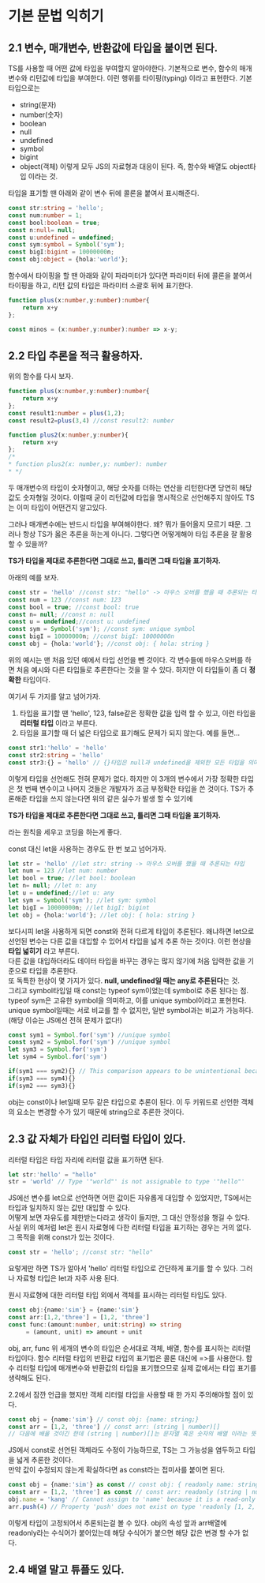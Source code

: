 # 기본 문법 익히기

## 2.1 변수, 매개변수, 반환값에 타입을 붙이면 된다.
TS를 사용할 때 어떤 값에 타입을 부여할지 알아야한다.
기본적으로 변수, 함수의 매개변수와 리턴값에 타입을 부여한다.
이런 행위를 타이핑(typing) 이라고 표현한다.
기본 타입으로는 
* string(문자)
* number(숫자)
* boolean
* null
* undefined
* symbol
* bigint
* object(객체)
이렇게 모두 JS의 자료형과 대응이 된다. 즉, 함수와 배열도 object타입 이라는 것.

타입을 표기할 땐 아래와 같이 변수 뒤에 콜론을 붙여서 표시해준다.
```ts
const str:string = 'hello';
const num:number = 1;
const bool:boolean = true;
const n:null= null;
const u:undefined = undefined;
const sym:symbol = Symbol('sym');
const bigI:bigint = 10000000n;
const obj:object = {hola:'world'};
```
함수에서 타이핑을 할 땐 아래와 같이 파라미터가 있다면 파라미터 뒤에 콜론을 붙여서 타이핑을 하고, 리턴 값의 타입은 파라미터 소괄호 뒤에 표기한다.
```ts
function plus(x:number,y:number):number{
    return x+y
};

const minos = (x:number,y:number):number => x-y;
```
## 2.2 타입 추론을 적극 활용하자.
위의 함수를 다시 보자.
```ts
function plus(x:number,y:number):number{
    return x+y
};
const result1:number = plus(1,2);
const result2=plus(3,4) //const result2: number

function plus2(x:number,y:number){
    return x+y
};
/*
* function plus2(x: number,y: number): number
* */
```
두 매개변수의 타입이 숫자형이고, 해당 숫자를 더하는 연산을 리턴한다면 당연히 해당 값도 숫자형일 것이다.
이럴때 굳이 리턴값에 타입을 명시적으로 선언해주지 않아도 TS는 이미 타입이 어떤건지 알고있다.

그러나 매개변수에는 반드시 타입을 부여해야한다. 
왜? 뭐가 들어올지 모르기 때문.
그러나 항상 TS가 옳은 추론을 하는게 아니다. 그렇다면 어떻게해야 타입 추론을 잘 활용할 수 있을까?

**TS가 타입을 제대로 추론한다면 그대로 쓰고, 틀리면 그때 타입을 표기하자.**

아래의 예를 보자.
```ts
const str = 'hello' //const str: "hello" -> 마우스 오버를 했을 때 추론되는 타입
const num = 123 //const num: 123
const bool = true; //const bool: true
const n= null; //const n: null
const u = undefined;//const u: undefined
const sym = Symbol('sym'); //const sym: unique symbol
const bigI = 10000000n; //const bigI: 10000000n
const obj = {hola:'world'}; //const obj: { hola: string }
```
위의 예시는 맨 처음 있던 예에서 타입 선언을 뺀 것이다. 
각 변수들에 마우스오버를 하면 처음 예시와 다른 타입들로 추론한다는 것을 알 수 있다.
하지만 이 타입들이 좀 더 **정확한** 타입이다.

여기서 두 가지를 알고 넘어가자.
1. 타입을 표기할 땐 'hello', 123, false같은 정확한 값을 입력 할 수 있고, 이런 타입을 **리터럴 타입** 이라고 부른다.
2. 타입을 표기할 때 더 넓은 타입으로 표기해도 문제가 되지 않는다. 예를 들면...
```ts
const str1:'hello' = 'hello'
const str2:string = 'hello'
const str3:{} = 'hello' // {}타입은 null과 undefined을 제외한 모든 타입을 의미
```
이렇게 타입을 선언해도 전혀 문제가 없다. 하지만 이 3개의 변수에서 가장 정확한 타입은 첫 번째 변수이고 나머지 것들은 개발자가 조금 부정확한 타입을 쓴 것이다.
TS가 추론해준 타입을 쓰지 않는다면 위의 같은 실수가 발생 할 수 있기에

**TS가 타입을 제대로 추론한다면 그대로 쓰고, 틀리면 그때 타입을 표기하자.**

라는 원칙을 세우고 코딩을 하는게 좋다.

const 대신 let을 사용하는 경우도 한 번 보고 넘어가자.
```ts
let str = 'hello' //let str: string -> 마우스 오버를 했을 때 추론되는 타입
let num = 123 //let num: number
let bool = true; //let bool: boolean
let n= null; //let n: any
let u = undefined;//let u: any
let sym = Symbol('sym'); //let sym: symbol
let bigI = 10000000n; //let bigI: bigint
let obj = {hola:'world'}; //let obj: { hola: string }
```
보다시피 let을 사용하게 되면 const와 전혀 다르게 타입이 추론된다.
왜냐하면 let으로 선언된 변수는 다른 값을 대입할 수 있어서 타입을 넓게 추론 하는 것이다.
이런 현상을 **타입 넓히기** 라고 부른다.  
다른 값을 대입하더라도 데이터 타입을 바꾸는 경우는 많지 않기에 처음 입력한 값을 기준으로 타입을 추론한다.  
또 독특한 현상이 몇 가지가 있다. **null, undefined일 때는 any로 추론된다**는 것.  
그리고 symbol타입일 때 const는 typeof sym이었는데 symbol로 추론 된다는 점. typeof sym은 고유한 symbol을 의미하고, 이를 unique symbol이라고 표현한다.  
unique symbol일때는 서로 비교를 할 수 없지만, 일반 symbol과는 비교가 가능하다. (해당 이슈는 JS에선 전혀 문제가 없다!)
```ts
const sym1 = Symbol.for('sym') //unique symbol
const sym2 = Symbol.for('sym') //unique symbol
let sym3 = Symbol.for('sym')
let sym4 = Symbol.for('sym')

if(sym1 === sym2){} // This comparison appears to be unintentional because the types 'typeof sym1' and 'typeof sym2' have no overlap.
if(sym3 === sym4){}
if(sym2 === sym3){}
```
obj는 const이나 let일때 모두 같은 타입으로 추론이 된다. 이 두 키워드로 선언한 객체의 요소는 변경할 수가 있기 때문에 string으로 추론한 것이다.

## 2.3 값 자체가 타입인 리터럴 타입이 있다.
리터럴 타입은 타입 자리에 리터럴 값을 표기하면 된다.
```ts
let str:'hello' = "hello"
str = 'world' // Type '"world"' is not assignable to type '"hello"'
```
JS에선 변수를 let으로 선언하면 어떤 값이든 자유롭게 대입할 수 있었지만, TS에서는 타입과 일치하지 않는 값만 대입할 수 있다.  
어떻게 보면 자유도를 제한받는다라고 생각이 들지만, 그 대신 안정성을 챙길 수 있다.  
사실 위의 예처럼 let은 원시 자료형에 다한 리터럴 타입을 표기하는 경우는 거의 없다. 그 목적을 위해 const가 있는 것이다.
```ts
const str = 'hello'; //const str: "hello"
```
요렇게만 하면 TS가 알아서 'hello' 리터럴 타입으로 간단하게 표기를 할 수 있다.
그러나 자료형 타입은 let과 자주 사용 된다.

원시 자료형에 대한 리터럴 타입 외에서 객체를 표시하는 리터럴 타입도 있다.
 ```ts
const obj:{name:'sim'} = {name:'sim'}
const arr:[1,2,'three'] = [1,2, 'three']
const func:(amount:number, unit:string) => string 
      = (amount, unit) => amount + unit
```
obj, arr, func 위 세개의 변수의 타입은 순서대로 객체, 배열, 함수를 표시하는 리터럴 타입이다. 함수 리터럴 타입의 반환값 타입의 표기법은 콜론 대신에 =>를 사용한다. 함수 리터럴 타입에 매개변수와 반환값의 타입을 표기했으므로 실제 값에서는 타입 표기를 생략해도 된다.

2.2에서 잠깐 언급을 했지만 객체 리터럴 타입을 사용할 때 한 가지 주의해야할 점이 있다.
```ts
const obj = {name:'sim'} // const obj: {name: string;}
const arr = [1,2, 'three'] // const arr: (string | number)[]
// 다음에 배울 것이긴 한데 (string | number)[]는 문자열 혹은 숫자의 배열 이라는 뜻이다.
```
JS에서 const로 선언된 객체라도 수정이 가능하므로, TS는 그 가능성을 염두하고 타입을 넓게 추론한 것이다.  
만약 값이 수정되지 않는게 확실하다면 as const라는 접미사를 붙이면 된다.
```ts
const obj = {name:'sim'} as const // const obj: { readonly name: string;}
const arr = [1,2, 'three'] as const // const arr: readonly (string | number)[]
obj.name = 'kang' // Cannot assign to 'name' because it is a read-only property.
arr.push(4) // Property 'push' does not exist on type 'readonly [1, 2, "three"]'.
```
이렇게 타입이 고정되어서 추론되는걸 볼 수 있다. obj의 속성 앞과 arr배열에 readonly라는 수식어가 붙어있는데 해당 수식어가 붙으면 해당 값은 변경 할 수가 없다.

## 2.4 배열 말고 튜플도 있다.
